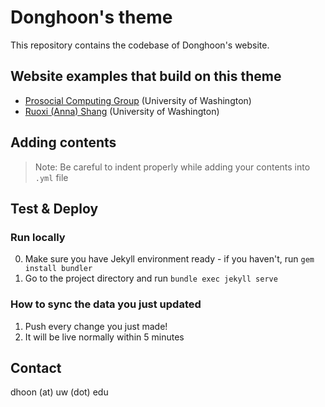# Donghoon's theme
This repository contains the codebase of Donghoon's website.

## Website examples that build on this theme

- [Prosocial Computing Group](https://prosocialcomputing.com) (University of Washington)
- [Ruoxi (Anna) Shang](https://ruoxishang.com) (University of Washington)

## Adding contents

> Note: Be careful to indent properly while adding your contents into `.yml` file

## Test & Deploy

### Run locally
0. Make sure you have Jekyll environment ready - if you haven't, run `gem install bundler`
1. Go to the project directory and run `bundle exec jekyll serve`


### How to sync the data you just updated
1. Push every change you just made!
2. It will be live normally within 5 minutes


## Contact

dhoon (at) uw (dot) edu
